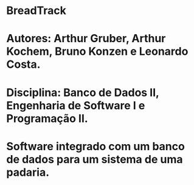 # BreadTrack
# Autores: Arthur Gruber, Arthur Kochem, Bruno Konzen e Leonardo Costa.
# Disciplina: Banco de Dados II, Engenharia de Software I e Programação II.
# Software integrado com um banco de dados para um sistema de uma padaria.
